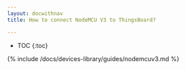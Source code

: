 ```yaml
---
layout: docwithnav
title: How to connect NodeMCU V3 to ThingsBoard?

---
```


* TOC
{:toc}

{% include /docs/devices-library/guides/nodemcuv3.md %}